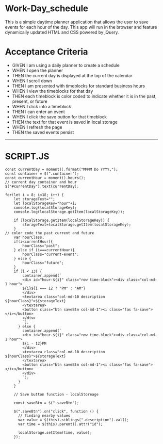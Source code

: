# Work-Day_schedule

This is a simple daytime planner application that allows the user to save events for each hour of the day. This app will run in the browser and feature dynamically updated HTML and CSS powered by jQuery.


# Acceptance Criteria

* GIVEN I am using a daily planner to create a schedule
* WHEN I open the planner
* THEN the current day is displayed at the top of the calendar
* WHEN I scroll down
* THEN I am presented with timeblocks for standard business hours
* WHEN I view the timeblocks for that day
* THEN each timeblock is color coded to indicate whether it is in the past, present, or future
* WHEN I click into a timeblock
* THEN I can enter an event
* WHEN I click the save button for that timeblock
* THEN the text for that event is saved in local storage
* WHEN I refresh the page
* THEN the saved events persist
---

# SCRIPT.JS
```
const currentDay = moment().format("MMMM Do YYYY,");
const container = $(".container");
const currentHour = moment().hours();
// current day container and hour
$("#currentDay").text(currentDay);

for(let i = 8; i<18; i++) {
    let storageText="";
    let localStorageKey="hour"+i;
    console.log(localStorageKey);
    console.log(localStorage.getItem(localStorageKey));
 
    if (localStorage.getItem(localStorageKey)) {
        storageText=localStorage.getItem(localStorageKey);
    }
// color code the past current and future
    var hourClass;
    if(i<currentHour){
        hourClass="past";
    } else if (i===currentHour){
        hourClass="current-event";
    } else {
        hourClass="future";
    }
    if (i < 13) {
        container.append(`
        <div id="hour-${i}" class="row time-block"><div class="col-md-1 hour">
        ${i}${i === 12 ? "PM" : "AM"}  
        </div>
        <textarea class="col-md-10 description ${hourClass}">${storageText}                                              
        </textarea>
        <button class="btn saveBtn col-md-1"><i class="fas fa-save"></i></button>             
        </div>                                                                                                    
        `);
      } else {
        container.append(`
        <div id="hour-${i}" class="row time-block"><div class="col-md-1 hour">
        ${i - 12}PM
        </div>
        <textarea class="col-md-10 description ${hourClass}">${storageText}                                              
        </textarea>
        <button class="btn saveBtn col-md-1"><i class="fas fa-save"></i></button>             
        </div>
        `);
      }
    }
    
    // Save button function - localStoreage
    
    const saveBtn = $(".saveBtn");
    
    $(".saveBtn").on("click", function () {
      // finding nearby values
      var value = $(this).siblings(".description").val();
      var time = $(this).parent().attr("id");
    
      localStorage.setItem(time, value);
    });


```